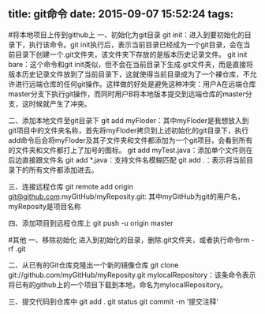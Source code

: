 title: git命令
date: 2015-09-07 15:52:24
tags:
---
#将本地项目上传到github上
一、初始化为git目录
git init：进入到要初始化的目录下，执行该命令。git init执行后，表示当前目录已经成为一个git目录，会在当前目录下创建一个.git文件夹，该文件夹下存放的是版本历史记录文件。
git init bare：这个命令和git init类似，但不会在当前目录下生成.git文件夹，而是直接将版本历史记录文件放到了当前目录下，这就使得当前目录成为了一个裸仓库，不允许进行远端仓库的任何git操作。这样做的好处是避免这种冲突：用户A在远端仓库master分支下执行git操作，而同时用户B将本地版本提交到远端仓库的master分支，这时候就产生了冲突。

二、添加本地文件至git目录下
git add myFloder：其中myFloder是我想放入到git项目中的文件夹名称，首先将myFloder拷贝到上述初始化的git目录下，执行add命令后会将myFloder及其子文件夹和文件都添加为一个git项目，会看到所有的文件夹和文件都打上了加号的图标。
git add myTest.java：添加单个文件则在后边直接跟文件名
git add *.java：支持文件名模糊匹配
git add .：表示将当前目录下的所有文件都添加进去。

三、连接远程仓库
git remote add origin git@github.com:myGitHub/myReposity.git: 其中myGitHub为git的用户名，myReposity是项目名称

四、添加项目到远程仓库上
git push -u origin master

#其他
一、移除初始化
进入到初始化的目录，删除.git文件夹，或者执行命令rm -rf .git

二、从已有的Git仓库克隆出一个新的镜像仓库
git clone git://github.com/myGitHub/myReposity.git mylocalRepository：该条命令表示将已有的github上的一个项目下载到本地，命名为mylocalRepository。

三、提交代码到仓库中
git add .
git status
git commit -m  '提交注释' 
 

